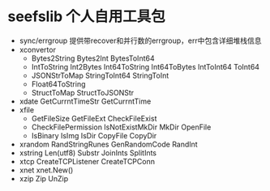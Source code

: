 # seefslib 个人自用工具包

- sync/errgroup 提供带recover和并行数的errgroup，err中包含详细堆栈信息
- xconvertor
    - Bytes2String Bytes2Int BytesToInt64
    - IntToString Int2Bytes Int64ToString Int64ToBytes IntToInt64 ToInt64
    - JSONStrToMap StringToInt64 StringToInt
    - Float64ToString
    - StructToMap StructToJSONStr
- xdate GetCurrntTimeStr GetCurrntTime
- xfile 
    - GetFileSize GetFileExt CheckFileExist 
    - CheckFilePermission IsNotExistMkDir MkDir OpenFile
    - IsBinary IsImg IsDir CopyFile CopyDir
- xrandom RandStringRunes GenRandomCode RandInt
- xstring Len(utf8) Substr JoinInts SplitInts
- xtcp CreateTCPListener CreateTCPConn
- xnet xnet.New()
- xzip Zip UnZip